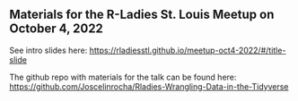 ## Materials for the R-Ladies St. Louis Meetup on October 4, 2022

See intro slides here: https://rladiesstl.github.io/meetup-oct4-2022/#/title-slide

The github repo with materials for the talk can be found here: https://github.com/Joscelinrocha/Rladies-Wrangling-Data-in-the-Tidyverse

